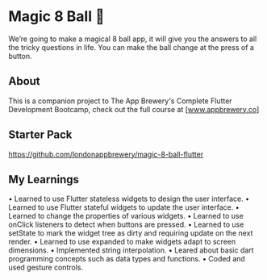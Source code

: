 # Magic 8 Ball 🎱

We’re going to make a magical 8 ball app, it will give you the answers to all the tricky questions in life. You can make the ball change at the press of a button. 

## About

This is a companion project to The App Brewery's Complete Flutter Development Bootcamp, check out the full course at [www.appbrewery.co]

## Starter Pack

https://github.com/londonappbrewery/magic-8-ball-flutter

## My Learnings 

•	Learned to use Flutter stateless widgets to design the user interface.
•	Learned to use Flutter stateful widgets to update the user interface.
•	Learned to change the properties of various widgets.
•	Learned to use onClick listeners to detect when buttons are pressed.
•	Learned to use setState to mark the widget tree as dirty and requiring update on the next render.
•	Learned to use expanded to make widgets adapt to screen dimensions.
•	Implemented string interpolation.
•	Leared about basic dart programming concepts such as data types and functions.
•	Coded and used gesture controls.


